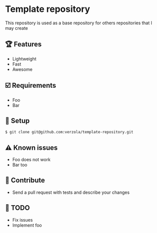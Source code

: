 # Template repository
This repository is used as a base repository for others repositories that I may create

## 🏆 Features
- Lightweight
- Fast
- Awesome

## ☑️ Requirements
- Foo
- Bar

## 📜 Setup
```sh
$ git clone git@github.com:verzola/template-repository.git
```

## ⚠️ Known issues
- Foo does not work
- Bar too

## 🙋 Contribute
- Send a pull request with tests and describe your changes

## 📝 TODO
- Fix issues
- Implement foo
